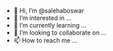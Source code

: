 - 👋 Hi, I’m @salehaboswar
- 👀 I’m interested in ...
- 🌱 I’m currently learning ...
- 💞️ I’m looking to collaborate on ...
- 📫 How to reach me ...

<!---
salehaboswar/salehaboswar is a ✨ special ✨ repository because its `README.md` (this file) appears on your GitHub profile.
You can click the Preview link to take a look at your changes.
--->
